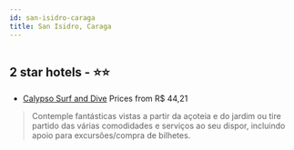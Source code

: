 ```yaml
---
id: san-isidro-caraga
title: San Isidro, Caraga
---
```


<center><img src="https://i.travelapi.com/hotels/22000000/21970000/21967100/21967097/c44aeaea_z.jpg" alt="" /></center>


##  2 star hotels - ⭐️⭐️

-    [Calypso Surf and Dive](https://www.hurb.com/br/aud/https://www.hurb.com/br/hotels/san-isidro/calypso-surf-and-dive-HT-YJ0X?cmp=18055) Prices from R$ 44,21
   > Contemple fantásticas vistas a partir da açoteia e do jardim ou tire partido das várias comodidades e serviços ao seu dispor, incluindo apoio para excursões/compra de bilhetes.
